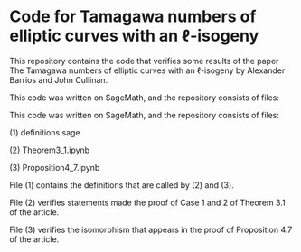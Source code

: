# Code for Tamagawa numbers of elliptic curves with an $\ell$-isogeny
This repository contains the code that verifies some results of the paper The Tamagawa numbers of elliptic curves with an $\ell$-isogeny by Alexander Barrios and John Cullinan.

This code was written on SageMath, and the repository consists of files:


This code was written on SageMath, and the repository consists of  files:

(1) definitions.sage

(2) Theorem3_1.ipynb

(3) Proposition4_7.ipynb

File (1) contains the definitions that are called by (2) and (3).

File (2) verifies statements made the proof of Case 1 and 2 of Theorem 3.1 of the article.

File (3) verifies the isomorphism that appears in the proof of Proposition 4.7 of the article.
